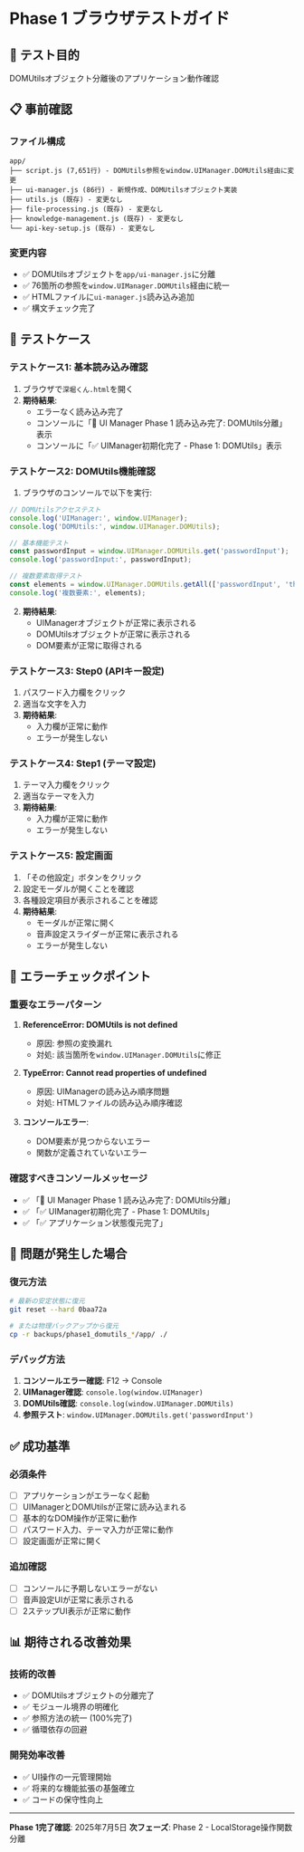 # Phase 1 ブラウザテストガイド

## 🎯 テスト目的
DOMUtilsオブジェクト分離後のアプリケーション動作確認

## 📋 事前確認

### ファイル構成
```
app/
├── script.js (7,651行) - DOMUtils参照をwindow.UIManager.DOMUtils経由に変更
├── ui-manager.js (86行) - 新規作成、DOMUtilsオブジェクト実装
├── utils.js (既存) - 変更なし
├── file-processing.js (既存) - 変更なし
├── knowledge-management.js (既存) - 変更なし
└── api-key-setup.js (既存) - 変更なし
```

### 変更内容
- ✅ DOMUtilsオブジェクトを`app/ui-manager.js`に分離
- ✅ 76箇所の参照を`window.UIManager.DOMUtils`経由に統一
- ✅ HTMLファイルに`ui-manager.js`読み込み追加
- ✅ 構文チェック完了

## 🧪 テストケース

### テストケース1: 基本読み込み確認
1. ブラウザで`深堀くん.html`を開く
2. **期待結果**: 
   - エラーなく読み込み完了
   - コンソールに「🎯 UI Manager Phase 1 読み込み完了: DOMUtils分離」表示
   - コンソールに「✅ UIManager初期化完了 - Phase 1: DOMUtils」表示

### テストケース2: DOMUtils機能確認
1. ブラウザのコンソールで以下を実行:
```javascript
// DOMUtilsアクセステスト
console.log('UIManager:', window.UIManager);
console.log('DOMUtils:', window.UIManager.DOMUtils);

// 基本機能テスト
const passwordInput = window.UIManager.DOMUtils.get('passwordInput');
console.log('passwordInput:', passwordInput);

// 複数要素取得テスト
const elements = window.UIManager.DOMUtils.getAll(['passwordInput', 'themeInput']);
console.log('複数要素:', elements);
```

2. **期待結果**: 
   - UIManagerオブジェクトが正常に表示される
   - DOMUtilsオブジェクトが正常に表示される
   - DOM要素が正常に取得される

### テストケース3: Step0 (APIキー設定)
1. パスワード入力欄をクリック
2. 適当な文字を入力
3. **期待結果**: 
   - 入力欄が正常に動作
   - エラーが発生しない

### テストケース4: Step1 (テーマ設定)
1. テーマ入力欄をクリック
2. 適当なテーマを入力
3. **期待結果**: 
   - 入力欄が正常に動作
   - エラーが発生しない

### テストケース5: 設定画面
1. 「その他設定」ボタンをクリック
2. 設定モーダルが開くことを確認
3. 各種設定項目が表示されることを確認
4. **期待結果**: 
   - モーダルが正常に開く
   - 音声設定スライダーが正常に表示される
   - エラーが発生しない

## 🚨 エラーチェックポイント

### 重要なエラーパターン
1. **ReferenceError: DOMUtils is not defined**
   - 原因: 参照の変換漏れ
   - 対処: 該当箇所を`window.UIManager.DOMUtils`に修正

2. **TypeError: Cannot read properties of undefined**
   - 原因: UIManagerの読み込み順序問題
   - 対処: HTMLファイルの読み込み順序確認

3. **コンソールエラー**: 
   - DOM要素が見つからないエラー
   - 関数が定義されていないエラー

### 確認すべきコンソールメッセージ
- ✅ 「🎯 UI Manager Phase 1 読み込み完了: DOMUtils分離」
- ✅ 「✅ UIManager初期化完了 - Phase 1: DOMUtils」
- ✅ 「✅ アプリケーション状態復元完了」

## 🔧 問題が発生した場合

### 復元方法
```bash
# 最新の安定状態に復元
git reset --hard 0baa72a

# または物理バックアップから復元
cp -r backups/phase1_domutils_*/app/ ./
```

### デバッグ方法
1. **コンソールエラー確認**: F12 → Console
2. **UIManager確認**: `console.log(window.UIManager)`
3. **DOMUtils確認**: `console.log(window.UIManager.DOMUtils)`
4. **参照テスト**: `window.UIManager.DOMUtils.get('passwordInput')`

## ✅ 成功基準

### 必須条件
- [ ] アプリケーションがエラーなく起動
- [ ] UIManagerとDOMUtilsが正常に読み込まれる
- [ ] 基本的なDOM操作が正常に動作
- [ ] パスワード入力、テーマ入力が正常に動作
- [ ] 設定画面が正常に開く

### 追加確認
- [ ] コンソールに予期しないエラーがない
- [ ] 音声設定UIが正常に表示される
- [ ] 2ステップUI表示が正常に動作

## 📊 期待される改善効果

### 技術的改善
- ✅ DOMUtilsオブジェクトの分離完了
- ✅ モジュール境界の明確化
- ✅ 参照方法の統一 (100%完了)
- ✅ 循環依存の回避

### 開発効率改善
- ✅ UI操作の一元管理開始
- ✅ 将来的な機能拡張の基盤確立
- ✅ コードの保守性向上

---

**Phase 1完了確認**: 2025年7月5日
**次フェーズ**: Phase 2 - LocalStorage操作関数分離 